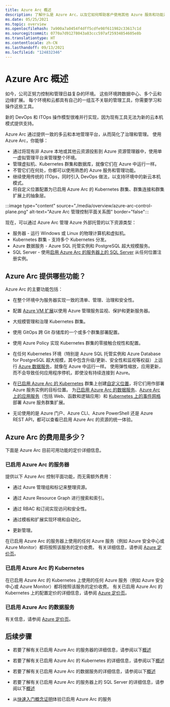 ```yaml
---
title: Azure Arc 概述
description: 了解什么是 Azure Arc，以及它如何帮助客户使用其他 Azure 服务和功能对混合资源进行管理和治理。
ms.date: 05/25/2021
ms.topic: overview
ms.openlocfilehash: 7a900a7a0454f4dff5cdfe98f611982c33617c1d
ms.sourcegitcommit: 0770a7d91278043a83ccc597af25934854605e8b
ms.translationtype: HT
ms.contentlocale: zh-CN
ms.lasthandoff: 09/13/2021
ms.locfileid: "124832346"
---
```

# <a name="azure-arc-overview"></a>Azure Arc 概述

如今，公司正努力控制和管理日益复杂的环境。 这些环境跨数据中心、多个云和边缘扩展。 每个环境和云都具有自己的一组互不关联的管理工具，你需要学习和操作这些工具。

新的 DevOps 和 ITOps 操作模型很难并行实现，因为现有工具无法为新的云本机模式提供支持。

Azure Arc 通过提供一致的多云和本地管理平台，从而简化了治理和管理。 使用 Azure Arc，你能够：
* 通过将现有非 Azure 本地或其他云资源投影到 Azure 资源管理器中，使用单一虚拟管理平台来管理整个环境。 
* 管理虚拟机、Kubernetes 群集和数据库，就像它们在 Azure 中运行一样。 
* 不管它们在何处，你都可以使用熟悉的 Azure 服务和管理功能。 
* 继续使用传统的 ITOps，同时引入 DevOps 做法，以支持环境中的新云本机模式。
* 将自定义位置配置为已启用 Azure Arc 的 Kubernetes 群集、群集连接和群集扩展上的抽象层。  

:::image type="content" source="./media/overview/azure-arc-control-plane.png" alt-text="Azure Arc 管理控制平面关系图" border="false":::

现在，可以通过 Azure Arc 管理 Azure 外部托管的以下资源类型：

* 服务器 - 运行 Windows 或 Linux 的物理计算机和虚拟机。
* Kubernetes 群集 - 支持多个 Kubernetes 分发。
* Azure 数据服务 - Azure SQL 托管实例和 PostgreSQL 超大规模服务。
* SQL Server - 使用[启用 Azure Arc 的服务器上的 SQL Server](/sql/sql-server/azure-arc/overview) 从任何位置注册实例。

## <a name="what-does-azure-arc-deliver"></a>Azure Arc 提供哪些功能？

Azure Arc 的主要功能包括：

* 在整个环境中为服务器实现一致的清单、管理、治理和安全性。

* 配置 [Azure VM 扩展](./servers/manage-vm-extensions.md)以使用 Azure 管理服务监视、保护和更新服务器。

* 大规模管理和治理 Kubernetes 群集。

* 使用 GitOps 跨 Git 存储库的一个或多个群集部署配置。

*  使用 Azure Policy 实现 Kubernetes 群集的零接触合规性和配置。

* 在任何 Kubernetes 环境（特别是 Azure SQL 托管实例和 Azure Database for PostgreSQL 超大规模，其中包含升级/更新、安全性和监视等权益）上运行 [Azure 数据服务](../azure-arc/kubernetes/custom-locations.md)，就像在 Azure 中运行一样。 使用弹性缩放，应用更新，而不会导致任何应用程序停机，即使没有持续连接到 Azure。

* 在[已启用 Azure Arc 的 Kubernetes](./kubernetes/overview.md) 群集上创建[自定义位置](./kubernetes/custom-locations.md)，将它们用作部署 Azure 服务实例的目标位置。 为[已启用 Azure Arc 的数据服务](./data/create-data-controller-direct-azure-portal.md)、[Azure Arc 上的应用服务](../app-service/overview-arc-integration.md)（包括 Web、函数和逻辑应用）和 [Kubernetes 上的事件网格](../event-grid/kubernetes/overview.md)部署 Azure 服务群集扩展。

* 无论使用的是 Azure 门户、Azure CLI、Azure PowerShell 还是 Azure REST API，都可以查看已启用 Azure Arc 的资源的统一体验。

## <a name="how-much-does-azure-arc-cost"></a>Azure Arc 的费用是多少？

下面是 Azure Arc 目前可用功能的定价详细信息。

### <a name="azure-arc-enabled-servers"></a>已启用 Azure Arc 的服务器

提供以下 Azure Arc 控制平面功能，而无需额外费用：

* 通过 Azure 管理组和标记来整理资源。

* 通过 Azure Resource Graph 进行搜索和索引。

* 通过 RBAC 和订阅实现访问和安全性。

* 通过模板和扩展实现环境和自动化。

* 更新管理。

在已启用 Azure Arc 的服务器上使用的任何 Azure 服务（例如 Azure 安全中心或 Azure Monitor）都将按照该服务的定价收费。 有关详细信息，请参阅 [Azure 定价页](https://azure.microsoft.com/pricing/)。

### <a name="azure-arc-enabled-kubernetes"></a>已启用 Azure Arc 的 Kubernetes

在已启用 Azure Arc 的 Kubernetes 上使用的任何 Azure 服务（例如 Azure 安全中心或 Azure Monitor）都将按照该服务的定价收费。 有关已启用 Azure Arc 的 Kubernetes 上的配置定价的详细信息，请参阅 [Azure 定价页](https://azure.microsoft.com/pricing/)。

### <a name="azure-arc-enabled-data-services"></a>已启用 Azure Arc 的数据服务

有关信息，请参阅 [Azure 定价页](https://azure.microsoft.com/pricing/)。

## <a name="next-steps"></a>后续步骤

* 若要了解有关已启用 Azure Arc 的服务器的详细信息，请参阅以下[概述](./servers/overview.md)

* 若要了解有关已启用 Azure Arc 的 Kubernetes 的详细信息，请参阅以下[概述](./kubernetes/overview.md)

* 若要了解有关已启用 Azure Arc 的数据服务的详细信息，请参阅以下[概述](https://azure.microsoft.com/services/azure-arc/hybrid-data-services/)

* 若要了解有关已启用 Azure Arc 的服务器上的 SQL Server 的详细信息，请参阅以下[概述](/sql/sql-server/azure-arc/overview)

* 从[快速入门概念证明](https://azurearcjumpstart.io/azure_arc_jumpstart/)体验已启用 Azure Arc 的服务

